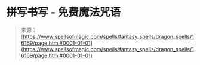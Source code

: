 <!--yml

category: 未分类

date: 2024-06-12 18:56:07

-->

# 拼写书写 - 免费魔法咒语

> 来源：[https://www.spellsofmagic.com/spells/fantasy_spells/dragon_spells/16169/page.html#0001-01-01](https://www.spellsofmagic.com/spells/fantasy_spells/dragon_spells/16169/page.html#0001-01-01)
